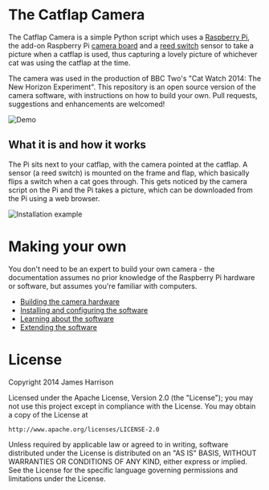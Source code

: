 # The Catflap Camera

The Catflap Camera is a simple Python script which uses a [Raspberry Pi](http://www.raspberrypi.org/help/what-is-a-raspberry-pi/), the add-on Raspberry Pi [camera board](http://www.raspberrypi.org/products/camera-module/) and a [reed switch](https://en.wikipedia.org/wiki/Reed_switch) sensor to take a picture when a catflap is used, thus capturing a lovely picture of whichever cat was using the catflap at the time.

The camera was used in the production of BBC Two's "Cat Watch 2014: The New Horizon Experiment". This repository is an open source version of the camera software, with instructions on how to build your own. Pull requests, suggestions and enhancements are welcomed!

![Demo](https://github.com/JamesHarrison/catflap-camera/raw/master/docs/images/entering.jpg "Cat entering through a camera-enabled catflap")

## What it is and how it works

The Pi sits next to your catflap, with the camera pointed at the catflap. A sensor (a reed switch) is mounted on the frame and flap, which basically flips a switch when a cat goes through. This gets noticed by the camera script on the Pi and the Pi takes a picture, which can be downloaded from the Pi using a web browser.

![Installation example](https://github.com/JamesHarrison/catflap-camera/raw/master/docs/images/example.jpg "An example of an installed camera")

# Making your own

You don't need to be an expert to build your own camera - the documentation assumes no prior knowledge of the Raspberry Pi hardware or software, but assumes you're familiar with computers.

* [Building the camera hardware](../master/docs/HARDWARE.md)
* [Installing and configuring the software](../master/docs/INSTALLATION.md)
* [Learning about the software](../master/docs/SOFTWARE.md)
* [Extending the software](../master/docs/EXTENDING.md)

# License

Copyright 2014 James Harrison

Licensed under the Apache License, Version 2.0 (the "License"); you may not use this project except in compliance with the License. You may obtain a copy of the License at

    http://www.apache.org/licenses/LICENSE-2.0

Unless required by applicable law or agreed to in writing, software distributed under the License is distributed on an "AS IS" BASIS, WITHOUT WARRANTIES OR CONDITIONS OF ANY KIND, either express or implied. See the License for the specific language governing permissions and limitations under the License.